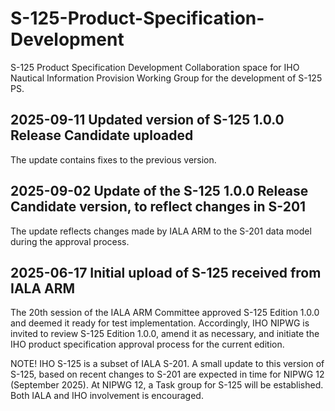 # S-125-Product-Specification-Development
S-125 Product Specification Development Collaboration space for IHO Nautical Information Provision Working Group for the development of S-125 PS.

## 2025-09-11 Updated version of S-125 1.0.0 Release Candidate uploaded

The update contains fixes to the previous version.

## 2025-09-02 Update of the S-125 1.0.0 Release Candidate version, to reflect changes in S-201

The update reflects changes made by IALA ARM to the S-201 data model during the approval process.

## 2025-06-17 Initial upload of S-125 received from IALA ARM

The 20th session of the IALA ARM Committee approved S-125 Edition 1.0.0 and deemed it ready for test implementation. Accordingly, IHO NIPWG is invited to review S-125 Edition 1.0.0, amend it as necessary, and initiate the IHO product specification approval process for the current edition.

NOTE! IHO S-125 is a subset of IALA S-201. A small update to this version of S-125, based on recent changes to S-201 are expected in time for NIPWG 12 (September 2025). At NIPWG 12, a Task group for S-125 will be established. Both IALA and IHO involvement is encouraged.  